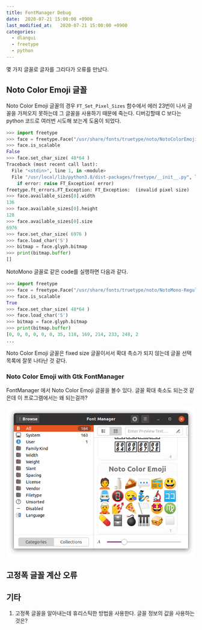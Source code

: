 ```yaml
---
title: FontManager Debug
date:  2020-07-21 15:00:00 +0900
last_modified_at:   2020-07-21 15:00:00 +0900
categories:
  - dlangui
  - freetype
  - python
---
```


몇 가지 글꼴로 글자를 그리다가 오류를 만났다.

## Noto Color Emoji 글꼴

Noto Color Emoji 글꼴의 경우 `FT_Set_Pixel_Sizes` 함수에서
에러 23번이 나서 글꼴을 가져오지 못하는데 그 글꼴을 사용하기 때문에 죽는다.
디버깅할때 C 보다는 python 코드로 여러번 시도해 보는게 도움이 되었다.

```py
>>> import freetype
>>> face = freetype.Face("/usr/share/fonts/truetype/noto/NotoColorEmoji.ttf")
>>> face.is_scalable
False
>>> face.set_char_size( 48*64 )
Traceback (most recent call last):
  File "<stdin>", line 1, in <module>
  File "/usr/local/lib/python3.8/dist-packages/freetype/__init__.py", line 1206, in set_char_size
    if error: raise FT_Exception( error)
freetype.ft_errors.FT_Exception: FT_Exception:  (invalid pixel size)
>>> face.available_sizes[0].width
136
>>> face.available_sizes[0].height
128
>>> face.available_sizes[0].size
6976
>>> face.set_char_size( 6976 )
>>> face.load_char('S')
>>> bitmap = face.glyph.bitmap
>>> print(bitmap.buffer)
[]
```

NotoMono 글꼴로 같은 code를 실행하면 다음과 같다.

```py
>>> import freetype
>>> face = freetype.Face("/usr/share/fonts/truetype/noto/NotoMono-Regular.ttf")
>>> face.is_scalable
True
>>> face.set_char_size( 48*64 )
>>> face.load_char('S')
>>> bitmap = face.glyph.bitmap
>>> print(bitmap.buffer)
[0, 0, 0, 0, 0, 0, 35, 118, 169, 214, 233, 248, 2
...
```

Noto Color Emoji 글꼴은 fixed size 글꼴이서서 확대 촉소가 되지 않는데
글꼴 선택 목록에 잘못 나타난 것 같다.

### Noto Color Emoji with Gtk FontManager

FontManager 에서 Noto Color Emoji 글꼴을 볼수 있다.
글꼴 확대 축소도 되는것 같은데 이 프로그램에서는 왜 되는걸까?

![Noto Color Emoji with FontManager](/screenshot/noto_color_emoji.png)

## 고정폭 글꼴 계산 오류



## 기타

1. 고정폭 글꼴을 알아내는데 휴리스틱한 방법을 사용한다. 글꼴 정보의 값을 사용하는 것은?